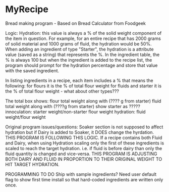# MyRecipe

Bread making program - Based on Bread Calculator from Foodgeek

Logic: Hydration: this value is always a % of the solid weight component of the item in question. For example, for an entire recipe that has 2000 grams of solid material and 1000 grams of fluid, the hydration would be 50%. When adding an ingredient of type "Starter", the hydration is a attribute value (saved as a string) that represents the %. In the ingredient table, the % is always 100 but when the ingredient is added to the recipe list, the program should prompt for the hydration percentage and store that value with the saved ingredient.

In listing ingredients in a recipe, each item includes a % that means the following:
    for flours it is the % of total flour weight
    for fluids and starter it is the % of total flour weight
    - what about other types???
    
The total box shows:
    flour total weight along with (???? g from starter)
    fluid total weight along with (????g from starter)
    show starter as ?????
    innoculation: starter weight/non-starter flour weight
    hydration: fluid weight/flour weight

Original program issues/questions:
    Soaker section is not supposed to affect hydration but if Dairy is added to Soaker, it DOES change the hyrdation.  THIS PROGRAM IS FOLLOWING THIS LOGIC.
    If a recipe contains both Fluid and Dairy, when using Hydration scaling only the first of these ingredients is scaled to reach the target hydration. i.e. if fluid is before dairy than only the fluid quantity is changed and vice-versa. THIS PROGRAM IS ADJUSTING BOTH DAIRY AND FLUID IN PROPORTION TO THEIR ORIGINAL WEIGHT TO HIT TARGET HYDRATION.
    


PROGRAMMING TO DO
Ship with sample ingredients? Need user default flag to show first time install so that hard-coded ingredients are written only once.




 
 
 
 

